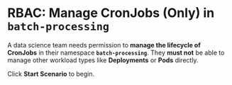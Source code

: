 # RBAC: Manage CronJobs (Only) in `batch-processing`

A data science team needs permission to **manage the lifecycle of CronJobs** in their namespace **`batch-processing`**. They **must not** be able to manage other workload types like **Deployments** or **Pods** directly.



Click **Start Scenario** to begin.
